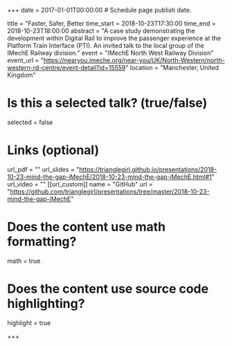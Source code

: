 +++
date = 2017-01-01T00:00:00  # Schedule page publish date.

title = "Faster, Safer, Better
time_start = 2018-10-23T17:30:00
time_end = 2018-10-23T18:00:00
abstract = "A case study demonstrating the development within Digital Rail to improve the passenger experience at the Platform Train Interface (PTI).
An invited talk to the local group of the IMechE Railway division."
event = "IMechE North West Railway Division"
event_url = "https://nearyou.imeche.org/near-you/UK/North-Western/north-western-rd-centre/event-detail?id=15559"
location = "Manchester, United Kingdom"

# Is this a selected talk? (true/false)
selected = false

# Links (optional)
url_pdf = ""
url_slides = "https://trianglegirl.github.io/presentations/2018-10-23-mind-the-gap-iMechE/2018-10-23-mind-the-gap-iMechE.html#1"
url_video = ""
[[url_custom]]
    name = "GitHub"
    url = "https://github.com/trianglegirl/presentations/tree/master/2018-10-23-mind-the-gap-iMechE"
    
# Does the content use math formatting?
math = true

# Does the content use source code highlighting?
highlight = true

+++
